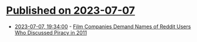 # [Published on 2023-07-07](index.md)

* [2023-07-07, 19:34:00](https://yro.slashdot.org/story/23/07/07/1934206/film-companies-demand-names-of-reddit-users-who-discussed-piracy-in-2011?utm_source=rss1.0mainlinkanon&utm_medium=feed) - [Film Companies Demand Names of Reddit Users Who Discussed Piracy in 2011](https://yro.slashdot.org/story/23/07/07/1934206/film-companies-demand-names-of-reddit-users-who-discussed-piracy-in-2011?utm_source=rss1.0mainlinkanon&utm_medium=feed)
